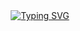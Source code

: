 <div align=center>
<a href="https://git.io/typing-svg"><img src="https://readme-typing-svg.herokuapp.com?font=Dancing+Script&size=40&duration=4000&pause=1000&color=2395C7&center=true&vCenter=true&width=500&height=60&lines=%E2%8A%B1%E2%9C%BF+Ol%C3%A1%2C+eu+sou+a+Nati+Vieira+%E2%9C%BF%E2%8A%B0+;Seja+bem-vinda!;%E2%8A%B1%E2%9C%BF+Ol%C3%A1%2C+eu+sou+a+Nati+Vieira+%E2%9C%BF%E2%8A%B0+;Seja+bem-vinde!;%E2%8A%B1%E2%9C%BF+Ol%C3%A1%2C+eu+sou+a+Nati+Vieira+%E2%9C%BF%E2%8A%B0+;Seja+bem-vindo!" alt="Typing SVG" /> </a>
</div>

<div>
  
</div>
